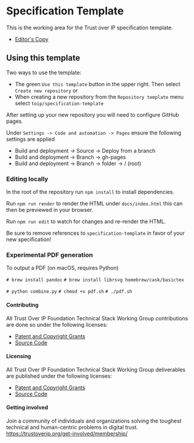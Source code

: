 # Specification Template

This is the working area for the Trust over IP specification template.

* [Editor's Copy](https://trustoverip.github.io/aimwg-tmcp-specification/)

## Using this template

Two ways to use the template:
* The green `Use this template` button in the upper right. Then select `Create new repository` or
* When creating a new repository from the `Repository template` menu select `toip/specification-template`

After setting up your new repository you will need to configure GitHub pages.

Under `Settings -> Code and automation -> Pages` ensure the following settings are applied

* Build and deployment -> Source -> Deploy from a branch
* Build and deployment -> Branch -> gh-pages
* Build and deployment -> Branch -> folder -> / (root)

### Editing locally

In the root of the repository run `npm install` to install dependencies.

Run `npm run render` to render the HTML under `docs/index.html` this can then be previewed in your browser.

Run `npm run edit` to watch for changes and re-render the HTML.

Be sure to remove references to `specification-template` in favor of your new specification!

### Experimental PDF generation

To output a PDF (on macOS, requires Python)

`# brew install pandoc`
`# brew install librsvg homebrew/cask/basictex`

`# python combine.py`
`# chmod +x pdf.sh`
`# ./pdf.sh`

#### Contributing

All Trust Over IP Foundation Technical Stack Working Group contributions are done so under the following licenses:

* [Patent and Copyright Grants](CONTRIBUTING.md)
* [Source Code](SOURCE_CODE.md)

#### Licensing

All Trust Over IP Foundation Technical Stack Working Group deliverables are published under the following licenses:

* [Patent and Copyright Grants](LICENSE.md)
* [Source Code](SOURCE_CODE.md)

#### Getting involved

Join a community of individuals and organizations solving the toughest technical and human-centric problems in digital trust. https://trustoverip.org/get-involved/membership/
